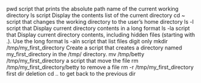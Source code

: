 pwd script that prints the absolute path name of the current working directory
ls script Display the contents list of the current directory
cd ~ script that changes the working directory to the user’s home directory
ls -l script that Display current directory contents in a long format
ls -la script that Display current directory contents, including hidden files (starting with .). Use the long format
ls -aln script that list files digit only
mkdir /tmp/my_first_directory Create a script that creates a directory named my_first_directory in the /tmp/ directory.
mv /tmp/betty /tmp/my_first_directory a script that move the file
rm /tmp/my_first_directory/betty to remove a file
rm -r /tmp/my_first_directory first dir deletion
cd .. to get back to the previous dir
